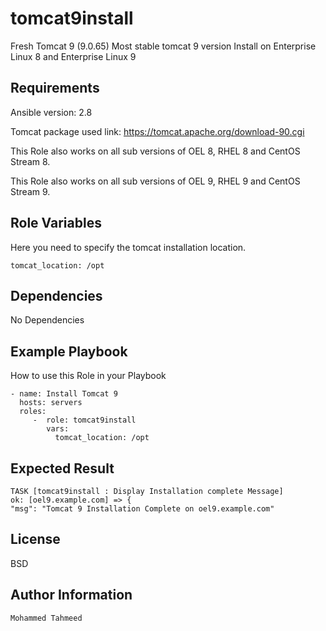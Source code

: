 tomcat9install
=========

Fresh Tomcat 9 (9.0.65) Most stable tomcat 9 version Install on Enterprise Linux 8 and Enterprise Linux 9

Requirements
------------

Ansible version: 2.8

Tomcat package used link: https://tomcat.apache.org/download-90.cgi

This Role also works on all sub versions of OEL 8, RHEL 8 and CentOS Stream 8.

This Role also works on all sub versions of OEL 9, RHEL 9 and CentOS Stream 9.

Role Variables
--------------

Here you need to specify the tomcat installation location.

    tomcat_location: /opt

Dependencies
------------
No Dependencies

Example Playbook
----------------

How to use this Role in your Playbook

    - name: Install Tomcat 9
      hosts: servers
      roles:
         -  role: tomcat9install
            vars:
              tomcat_location: /opt

Expected Result
---------------

    TASK [tomcat9install : Display Installation complete Message] 
    ok: [oel9.example.com] => {
    "msg": "Tomcat 9 Installation Complete on oel9.example.com"

License
-------

BSD

Author Information
------------------

    Mohammed Tahmeed


